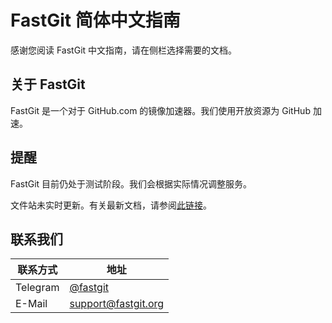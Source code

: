 # FastGit 简体中文指南

感谢您阅读 FastGit 中文指南，请在侧栏选择需要的文档。

## 关于 FastGit

FastGit 是一个对于 GitHub.com 的镜像加速器。我们使用开放资源为 GitHub 加速。

## 提醒

FastGit 目前仍处于测试阶段。我们会根据实际情况调整服务。

文件站未实时更新。有关最新文档，请参阅[此链接](https://github.com/fastgitorg/document)。

## 联系我们

| 联系方式 | 地址 |
| ------- | ---- |
| Telegram | [@fastgit](https://t.me/fastgit) |
| E-Mail | [support@fastgit.org](mailto:support@fastgit.org) |

